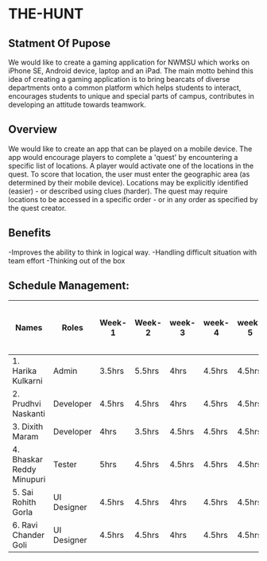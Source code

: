 # THE-HUNT

## Statment Of Pupose

We would like to create a gaming application for NWMSU which works on iPhone SE, Android device, laptop and an iPad. The main motto behind this idea of creating a gaming application is to bring bearcats of diverse departments onto a common platform which helps students to interact, encourages students to unique and special parts of campus, contributes in developing an attitude towards teamwork.

## Overview

We would like to create an app that can be played on a mobile device. The app would encourage players to complete a 'quest' by encountering a specific list of locations. A player would activate one of the locations in the quest. To score that location, the user must enter the geographic area (as determined by their mobile device). Locations may be explicitly identified (easier) - or described using clues (harder). The quest may require locations to be accessed in a specific order - or in any order as specified by the quest creator.

## Benefits
-Improves the ability to think in logical way.
-Handling difficult situation with team effort
-Thinking out of the box


## Schedule Management:

| Names | Roles | Week-1 | Week-2 | week-3 | week-4 | week-5 | week-6 | Nunber Of hours In Class | Number Of Hours OutSide Class | Total Number Of Hours |
|-----------------------|------|-------|--------|---------|----------|--------------|---------|--------|--------|--------|
|1. Harika Kulkarni | Admin | 3.5hrs| 5.5hrs | 4hrs | 4.5hrs | 4.5hrs | 4.5hrs | 4.5hrs | 8.5hrs | 13hrs |
|2. Prudhvi Naskanti | Developer | 4.5hrs | 4.5hrs | 4hrs | 4.5hrs | 4.5hrs | 4.5hrs | 4.5hrs | 8.5hrs | 13hrs |
|3. Dixith Maram | Developer | 4hrs | 3.5hrs | 4.5hrs | 4.5hrs | 4.5hrs| 4.5hrs | 7.5hrs | 12hrs |
|4. Bhaskar Reddy Minupuri | Tester | 5hrs | 4.5hrs | 4.5hrs | 4.5hrs | 4.5hrs | 4.5hrs | 9.5hrs | 14hrs |
|5. Sai Rohith Gorla  | UI Designer | 4.5hrs | 4.5hrs | 4hrs | 4.5hrs | 4.5hrs | 4.5hrs | 4.5hrs | 8.5hrs | 13hrs |
|6. Ravi Chander Goli  | UI Designer | 4.5hrs | 4.5hrs | 4hrs | 4.5hrs | 4.5hrs | 4.5hrs | 4.5hrs | 8.5hrs | 13hrs |
